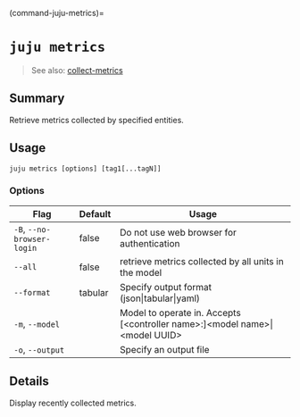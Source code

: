 (command-juju-metrics)=
# `juju metrics`
> See also: [collect-metrics](#collect-metrics)

## Summary
Retrieve metrics collected by specified entities.

## Usage
```juju metrics [options] [tag1[...tagN]]```

### Options
| Flag | Default | Usage |
| --- | --- | --- |
| `-B`, `--no-browser-login` | false | Do not use web browser for authentication |
| `--all` | false | retrieve metrics collected by all units in the model |
| `--format` | tabular | Specify output format (json&#x7c;tabular&#x7c;yaml) |
| `-m`, `--model` |  | Model to operate in. Accepts [&lt;controller name&gt;:]&lt;model name&gt;&#x7c;&lt;model UUID&gt; |
| `-o`, `--output` |  | Specify an output file |

## Details

Display recently collected metrics.